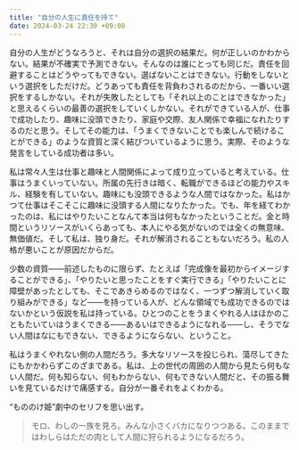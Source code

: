 ```yaml
---
title: "自分の人生に責任を持て"
date: 2024-03-24 22:30 +09:00
---
```


自分の人生がどうなろうと、それは自分の選択の結果だ。何が正しいのかわからない。結果が不確実で予測できない。そんなのは誰にとっても同じだ。責任を回避することはどうやってもできない。選ばないことはできない。行動をしないという選択をしただけだ。どうあっても責任を背負わされるのだから、一番いい選択をするしかない。それが失敗したとしても「それ以上のことはできなかった」と思えるくらいの最善の選択をしていくしかない。それができている人が、仕事で成功したり、趣味に没頭できたり、家庭や交際、友人関係で幸福になれたりするのだと思う。そしてその能力は、「うまくできないことでも楽しんで続けることができる」のような資質と深く結びついているように思う。実際、そのような発言をしている成功者は多い。

私は常々人生は仕事と趣味と人間関係によって成り立っていると考えている。仕事はうまくいっていない。所属の先行きは暗く、転職ができるほどの能力やスキル、経験を有していない。趣味にも没頭できるような人間ではなかった。私はかつて仕事はそこそこに趣味に没頭する人間になりたかった。でも、年を経てわかったのは、私にはやりたいことなんて本当は何もなかったということだ。金と時間というリソースがいくらあっても、本人にやる気がないのでは全くの無意味、無価値だ。そして私は、独り身だ。それが解消されることもないだろう。私の人格が悪いことが原因だからだ。

少数の資質――前述したものに限らず、たとえば「完成像を最初からイメージすることができる」、「やりたいと思ったことをすぐ実行できる」「やりたいことに障壁があったとしても、そこであきらめるのではなく、一つずつ解消していく取り組みができる」など――を持っている人が、どんな領域でも成功できるのではないかという仮説を私は持っている。ひとつのことをうまくやれる人はほかのこともたいていはうまくできる――あるいはできるようになれる――し、そうでない人間はなにもできない、できるようにならない、ということ。

私はうまくやれない側の人間だろう。多大なリソースを投じられ、蕩尽してきたにもかかわらずこのざまである。私は、上の世代の周囲の人間から見たら何もない人間だ。何も知らない、何もわからない、何もできない人間だと、その振る舞いを見ているだけで痛感する。自分が一番それをよくわかる。

“もののけ姫”劇中のセリフを思い出す。

> モロ、わしの一族を見ろ。みんな小さくバカになりつつある。このままではわしらはただの肉として人間に狩られるようになるだろう。
